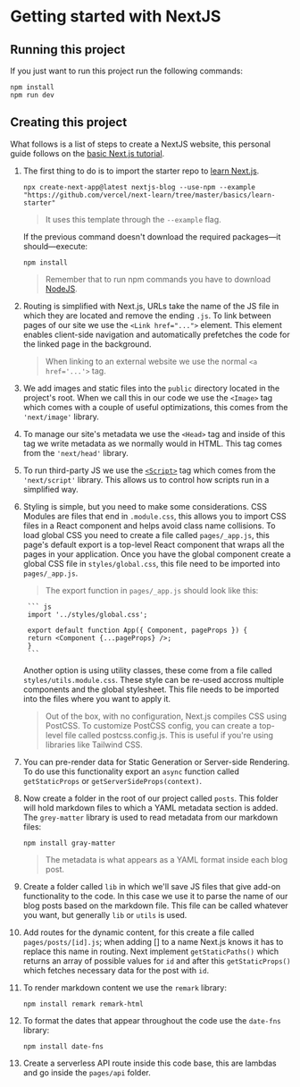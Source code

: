 # Getting started with NextJS

## Running this project

If you just want to run this project run the following commands:

``` shell
npm install
npm run dev
```

## Creating this project

What follows is a list of steps to create a NextJS website, this personal guide follows on the [basic Next.js tutorial](https://nextjs.org/learn/basics/create-nextjs-app).

1. The first thing to do is to import the starter repo to [learn Next.js](https://nextjs.org/learn).

    ``` shell
    npx create-next-app@latest nextjs-blog --use-npm --example "https://github.com/vercel/next-learn/tree/master/basics/learn-starter"
    ```

    >  It uses this template through the `--example` flag.

    If the previous command doesn't download the required packages—it should—execute:

    ``` shell
    npm install
    ```

    > Remember that to run npm commands you have to download [NodeJS](https://nodejs.org/en/).

2. Routing is simplified with Next.js, URLs take the name of the JS file in which they are located and remove the ending `.js`. To link between pages of our site we use the `<Link href="...">` element. This element enables client-side navigation and automatically prefetches the code for the linked page in the background.

    > When linking to an external website we use the normal `<a href='...'>` tag.

3. We add images and static files into the `public` directory located in the project's root. When we call this in our code we use the `<Image>` tag which comes with a couple of useful optimizations, this comes from the `'next/image'` library.

4. To manage our site's metadata we use the `<Head>` tag and inside of this tag we write metadata as we normally would in HTML. This tag comes from the `'next/head'` library.

5. To run third-party JS we use the [`<Script>`](https://nextjs.org/docs/basic-features/script) tag which comes from the `'next/script'` library. This allows us to control how scripts run in a simplified way.

6. Styling is simple, but you need to make some considerations. CSS Modules are files that end in `.module.css`, this allows you to import CSS files in a React component and helps avoid class name collisions. To load global CSS you need to create a file called `pages/_app.js`, this page's default export is a top-level React component that wraps all the pages in your application. Once you have the global component create a global CSS file in `styles/global.css`, this file need to be imported into `pages/_app.js`.

    > The export function in `pages/_app.js` should look like this:

        ``` js
        import '../styles/global.css';

        export default function App({ Component, pageProps }) {
        return <Component {...pageProps} />;
        }
        ```

    Another option is using utility classes, these come from a file called `styles/utils.module.css`. These style can be re-used accross multiple components and the global stylesheet. This file needs to be imported into the files where you want to apply it.

    > Out of the box, with no configuration, Next.js compiles CSS using PostCSS. To customize PostCSS config, you can create a top-level file called postcss.config.js. This is useful if you're using libraries like Tailwind CSS.

7. You can pre-render data for Static Generation or Server-side Rendering. To do use this functionality export an `async` function called `getStaticProps` or `getServerSideProps(context)`.

8. Now create a folder in the root of our project called `posts`. This folder will hold markdown files to which a YAML metadata section is added. The `grey-matter` library is used to read metadata from our markdown files:

    ``` shell
    npm install gray-matter
    ```

    > The metadata is what appears as a YAML format inside each blog post.

9. Create a folder called `lib` in which we'll save JS files that give add-on functionality to the code. In this case we use it to parse the name of our blog posts based on the markdown file. This file can be called whatever you want, but generally `lib` or `utils` is used.

10. Add routes for the dynamic content, for this create a file called `pages/posts/[id].js`; when adding [] to a name Next.js knows it has to replace this name in routing. Next implement `getStaticPaths()` which returns an array of possible values for `id` and after this `getStaticProps()` which fetches necessary data for the post with `id`.

11. To render markdown content we use the `remark` library:

    ``` shell
    npm install remark remark-html
    ```
12. To format the dates that appear throughout the code use the `date-fns` library:

    ``` shell
    npm install date-fns
    ```

13. Create a serverless API route inside this code base, this are lambdas and go inside the `pages/api` folder.
